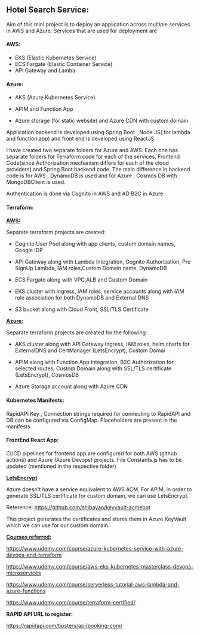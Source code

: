## **Hotel Search Service:**

Aim of this mini project is to deploy an application across multiple services in AWS and Azure.  Services that are used for deployment are 

#### **AWS:**

- EKS (Elastic Kubernetes Service)
- ECS Fargate (Elastic Container Service)
- API Gateway and Lamba

#### **Azure:**

- AKS (Azure Kubernetes Service)

- APIM and Function App

- Azure storage (for static website) and Azure CDN with custom domain

Application backend is developed using Spring Boot , Node JS( for lambda and function app) and front end is developed using ReactJS.

I have created two separate folders for Azure and AWS. Each one has separate folders for Terraform code for each of the services, Frontend Code(since Authorization mechanism differs for each of the cloud providers) and Spring Boot backend code. The main difference in backend code is for AWS , DynamoDB is used and for Azure , Cosmos DB with MongoDBClient is used.

Authentication is done via Cognito in AWS and AD B2C in Azure

#### **Terraform:**

**<u>AWS:</u>**

   Separate terraform projects are created:

- Cognito User Pool along with app clients, custom domain names, Google IDP

- API Gateway along with Lambda Integration, Cognito Authorization, Pre SignUp Lambda, IAM roles,Custom Domain name, DynamoDB

- ECS Fargate along with VPC,ALB and Custom Domain

- EKS cluster with ingress, IAM roles, service accounts along with IAM role association for both DynamoDB and External DNS

- S3 bucket along with Cloud Front, SSL/TLS Certificate 

  

**<u>Azure:</u>**

Separate terraform projects are created for the following:

- AKS cluster along with API Gateway Ingress, IAM roles, helm charts for ExternalDNS and CertManager (LetsEncrypt), Custom Domai

- APIM along with Function App Integration, B2C Authorization for selected routes, Custom Domain along with SSL/TLS certificate (LetsEncrypt), CosmosDB 

- Azure Storage account along with Azure CDN

  

#### **Kubernetes Manifests:**

RapidAPI Key , Connection strings required for connecting to RapidAPI and DB can be configured via ConfigMap. Placeholders are present in the manifests.

#### **FrontEnd React App:**

 CI/CD pipelines for frontend app are configured for both AWS (github actions) and Azure (Azure Devops) projects. File Constants.js has to be updated (mentioned in the respective folder)



**<u>LetsEncrypt</u>**

Azure doesn't have a service equivalent to AWS ACM. For APIM, in order to generate SSL/TLS certificate for custom domain, we can use LetsEncrypt. 

Reference: https://github.com/shibayan/keyvault-acmebot

This project generates the certificates and stores them in Azure KeyVault which we can use for our custom domain.

**<u>Courses referred:</u>**

https://www.udemy.com/course/azure-kubernetes-service-with-azure-devops-and-terraform

https://www.udemy.com/course/aws-eks-kubernetes-masterclass-devops-microservices

https://www.udemy.com/course/serverless-tutorial-aws-lambda-and-azure-functions

https://www.udemy.com/course/terraform-certified/



**RAPID API URL to register:**

https://rapidapi.com/tipsters/api/booking-com/

